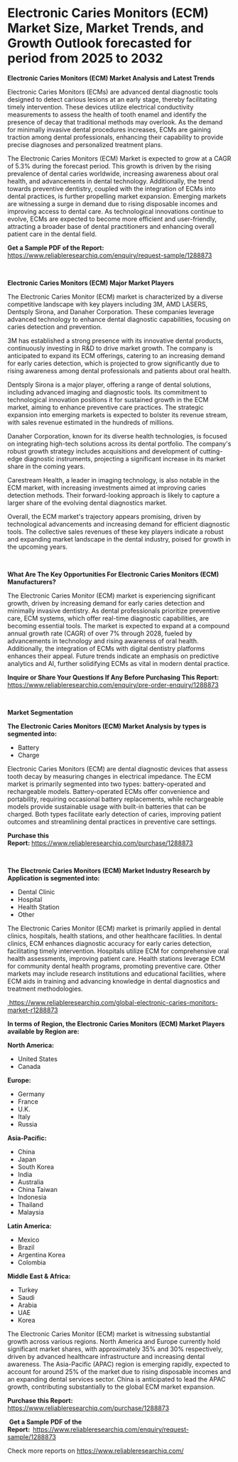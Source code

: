 <p><h1>Electronic Caries Monitors (ECM) Market Size, Market Trends, and Growth Outlook forecasted for period from 2025 to 2032</h1></p><p><strong>Electronic Caries Monitors (ECM) Market Analysis and Latest Trends</strong></p>
<p><p>Electronic Caries Monitors (ECMs) are advanced dental diagnostic tools designed to detect carious lesions at an early stage, thereby facilitating timely intervention. These devices utilize electrical conductivity measurements to assess the health of tooth enamel and identify the presence of decay that traditional methods may overlook. As the demand for minimally invasive dental procedures increases, ECMs are gaining traction among dental professionals, enhancing their capability to provide precise diagnoses and personalized treatment plans.</p><p>The Electronic Caries Monitors (ECM) Market is expected to grow at a CAGR of 5.3% during the forecast period. This growth is driven by the rising prevalence of dental caries worldwide, increasing awareness about oral health, and advancements in dental technology. Additionally, the trend towards preventive dentistry, coupled with the integration of ECMs into dental practices, is further propelling market expansion. Emerging markets are witnessing a surge in demand due to rising disposable incomes and improving access to dental care. As technological innovations continue to evolve, ECMs are expected to become more efficient and user-friendly, attracting a broader base of dental practitioners and enhancing overall patient care in the dental field.</p></p>
<p><strong>Get a Sample PDF of the Report:&nbsp;</strong> <a href="https://www.reliableresearchiq.com/enquiry/request-sample/1288873?utm_campaign=1896&utm_medium=2&utm_source=Github&utm_content=ia&utm_term=16012025&utm_id=electronic-caries-monitors-ecm">https://www.reliableresearchiq.com/enquiry/request-sample/1288873</a></p>
<p>&nbsp;</p>
<p><strong>Electronic Caries Monitors (ECM) Major Market Players</strong></p>
<p><p>The Electronic Caries Monitor (ECM) market is characterized by a diverse competitive landscape with key players including 3M, AMD LASERS, Dentsply Sirona, and Danaher Corporation. These companies leverage advanced technology to enhance dental diagnostic capabilities, focusing on caries detection and prevention.</p><p>3M has established a strong presence with its innovative dental products, continuously investing in R&D to drive market growth. The company is anticipated to expand its ECM offerings, catering to an increasing demand for early caries detection, which is projected to grow significantly due to rising awareness among dental professionals and patients about oral health.</p><p>Dentsply Sirona is a major player, offering a range of dental solutions, including advanced imaging and diagnostic tools. Its commitment to technological innovation positions it for sustained growth in the ECM market, aiming to enhance preventive care practices. The strategic expansion into emerging markets is expected to bolster its revenue stream, with sales revenue estimated in the hundreds of millions.</p><p>Danaher Corporation, known for its diverse health technologies, is focused on integrating high-tech solutions across its dental portfolio. The company's robust growth strategy includes acquisitions and development of cutting-edge diagnostic instruments, projecting a significant increase in its market share in the coming years.</p><p>Carestream Health, a leader in imaging technology, is also notable in the ECM market, with increasing investments aimed at improving caries detection methods. Their forward-looking approach is likely to capture a larger share of the evolving dental diagnostics market.</p><p>Overall, the ECM market's trajectory appears promising, driven by technological advancements and increasing demand for efficient diagnostic tools. The collective sales revenues of these key players indicate a robust and expanding market landscape in the dental industry, poised for growth in the upcoming years.</p></p>
<p>&nbsp;</p>
<p><strong>What Are The Key Opportunities For Electronic Caries Monitors (ECM) Manufacturers?</strong></p>
<p><p>The Electronic Caries Monitor (ECM) market is experiencing significant growth, driven by increasing demand for early caries detection and minimally invasive dentistry. As dental professionals prioritize preventive care, ECM systems, which offer real-time diagnostic capabilities, are becoming essential tools. The market is expected to expand at a compound annual growth rate (CAGR) of over 7% through 2028, fueled by advancements in technology and rising awareness of oral health. Additionally, the integration of ECMs with digital dentistry platforms enhances their appeal. Future trends indicate an emphasis on predictive analytics and AI, further solidifying ECMs as vital in modern dental practice.</p></p>
<p><strong>Inquire or Share Your Questions If Any Before Purchasing This Report:</strong> <a href="https://www.reliableresearchiq.com/enquiry/pre-order-enquiry/1288873?utm_campaign=1896&utm_medium=2&utm_source=Github&utm_content=ia&utm_term=16012025&utm_id=electronic-caries-monitors-ecm">https://www.reliableresearchiq.com/enquiry/pre-order-enquiry/1288873</a></p>
<p>&nbsp;</p>
<p><strong>Market Segmentation</strong></p>
<p><strong>The Electronic Caries Monitors (ECM) Market Analysis by types is segmented into:</strong></p>
<p><ul><li>Battery</li><li>Charge</li></ul></p>
<p><p>Electronic Caries Monitors (ECM) are dental diagnostic devices that assess tooth decay by measuring changes in electrical impedance. The ECM market is primarily segmented into two types: battery-operated and rechargeable models. Battery-operated ECMs offer convenience and portability, requiring occasional battery replacements, while rechargeable models provide sustainable usage with built-in batteries that can be charged. Both types facilitate early detection of caries, improving patient outcomes and streamlining dental practices in preventive care settings.</p></p>
<p><strong>Purchase this Report:&nbsp;</strong><a href="https://www.reliableresearchiq.com/purchase/1288873?utm_campaign=1896&utm_medium=2&utm_source=Github&utm_content=ia&utm_term=16012025&utm_id=electronic-caries-monitors-ecm">https://www.reliableresearchiq.com/purchase/1288873</a></p>
<p>&nbsp;</p>
<p><strong>The Electronic Caries Monitors (ECM) Market Industry Research by Application is segmented into:</strong></p>
<p><ul><li>Dental Clinic</li><li>Hospital</li><li>Health Station</li><li>Other</li></ul></p>
<p><p>The Electronic Caries Monitor (ECM) market is primarily applied in dental clinics, hospitals, health stations, and other healthcare facilities. In dental clinics, ECM enhances diagnostic accuracy for early caries detection, facilitating timely intervention. Hospitals utilize ECM for comprehensive oral health assessments, improving patient care. Health stations leverage ECM for community dental health programs, promoting preventive care. Other markets may include research institutions and educational facilities, where ECM aids in training and advancing knowledge in dental diagnostics and treatment methodologies.</p></p>
<p><a href="https://www.reliableresearchiq.com/global-electronic-caries-monitors-market-r1288873?utm_campaign=1896&utm_medium=2&utm_source=Github&utm_content=ia&utm_term=16012025&utm_id=electronic-caries-monitors-ecm">&nbsp;https://www.reliableresearchiq.com/global-electronic-caries-monitors-market-r1288873</a></p>
<p><strong>In terms of Region, the Electronic Caries Monitors (ECM) Market Players available by Region are:</strong></p>
<p>
    <p> <strong> North America: </strong>
        <ul>
            <li>United States</li>
            <li>Canada</li>
        </ul>
        </p> 
    <p> <strong> Europe: </strong>
        <ul>
            <li>Germany</li>
            <li>France</li>
            <li>U.K.</li>
            <li>Italy</li>
            <li>Russia</li>
        </ul>
        </p> 
    <p> <strong> Asia-Pacific: </strong>
        <ul>
            <li>China</li>
            <li>Japan</li>
            <li>South Korea</li>
            <li>India</li>
            <li>Australia</li>
            <li>China Taiwan</li>
            <li>Indonesia</li>
            <li>Thailand</li>
            <li>Malaysia</li>
        </ul>
        </p> 
    <p> <strong> Latin America: </strong>
        <ul>
            <li>Mexico</li>
            <li>Brazil</li>
            <li>Argentina Korea</li>
            <li>Colombia</li>
        </ul>
        </p> 
    <p> <strong> Middle East & Africa: </strong>
        <ul>
            <li>Turkey</li>
            <li>Saudi</li>
            <li>Arabia</li>
            <li>UAE</li>
            <li>Korea</li>
        </ul>
    </p>
    </p>
<p><p>The Electronic Caries Monitor (ECM) market is witnessing substantial growth across various regions. North America and Europe currently hold significant market shares, with approximately 35% and 30% respectively, driven by advanced healthcare infrastructure and increasing dental awareness. The Asia-Pacific (APAC) region is emerging rapidly, expected to account for around 25% of the market due to rising disposable incomes and an expanding dental services sector. China is anticipated to lead the APAC growth, contributing substantially to the global ECM market expansion.</p></p>
<p><strong>Purchase this Report: </strong><a href="https://www.reliableresearchiq.com/purchase/1288873?utm_campaign=1896&utm_medium=2&utm_source=Github&utm_content=ia&utm_term=16012025&utm_id=electronic-caries-monitors-ecm">https://www.reliableresearchiq.com/purchase/1288873</a></p>
<p>&nbsp;<strong>Get a Sample PDF of the Report:&nbsp;&nbsp;</strong><a href="https://www.reliableresearchiq.com/enquiry/request-sample/1288873?utm_campaign=1896&utm_medium=2&utm_source=Github&utm_content=ia&utm_term=16012025&utm_id=electronic-caries-monitors-ecm">https://www.reliableresearchiq.com/enquiry/request-sample/1288873</a></p>
<p><strong></strong></p>
<p>Check more reports on <a href="https://www.reliableresearchiq.com/?utm_campaign=1896&utm_medium=2&utm_source=Github&utm_content=ia&utm_term=16012025&utm_id=electronic-caries-monitors-ecm">https://www.reliableresearchiq.com/</a></p>